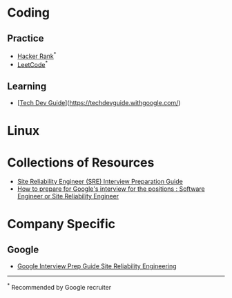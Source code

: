 # Coding
## Practice
* [Hacker Rank](https://www.hackerrank.com/)<sup>*</sup>
* [LeetCode](https://leetcode.com/)<sup>*</sup>

## Learning
* [[Tech Dev Guide](https://techdevguide.withgoogle.com/)](https://techdevguide.withgoogle.com/)

# Linux

# Collections of Resources
* [Site Reliability Engineer (SRE) Interview Preparation Guide](https://github.com/mxssl/sre-interview-prep-guide)
* [How to prepare for Google's interview for the positions : Software Engineer or Site Reliability Engineer](https://github.com/mister0/How-to-prepare-for-google-interview-SWE-SRE)

# Company Specific
## Google
* [Google Interview Prep Guide Site Reliability Engineering 
](https://drive.google.com/file/d/1P_cj76kw35ExtcBP3_OsH42pdGc4_WKE/view?usp=sharing)

---
<sup>*</sup> Recommended by Google recruiter 
<!--stackedit_data:
eyJoaXN0b3J5IjpbLTk3MDc3MzQyNCwxMzY1OTE0NzQsMjEyNj
c5ODM2OSwtMTIwMDMyNjE3MiwxMTYwOTI3OTA3XX0=
-->